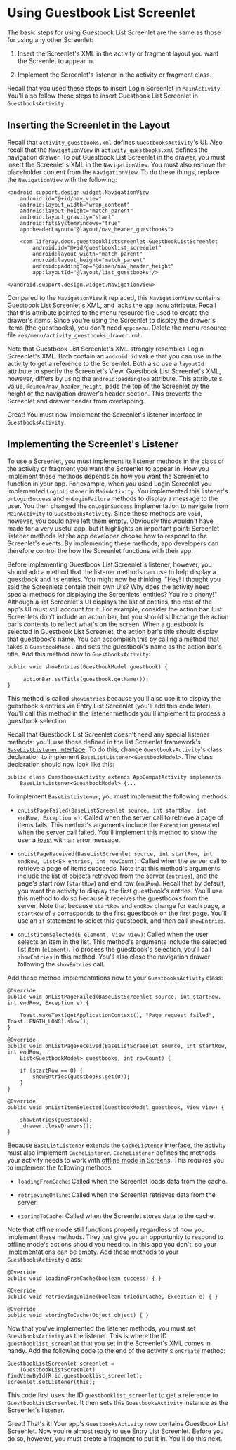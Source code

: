 # Using Guestbook List Screenlet [](id=using-guestbook-list-screenlet)

The basic steps for using Guestbook List Screenlet are the same as those for 
using any other Screenlet: 

1. Insert the Screenlet's XML in the activity or fragment layout you want the 
   Screenlet to appear in. 

2. Implement the Screenlet's listener in the activity or fragment class. 

Recall that you used these steps to insert Login Screenlet in `MainActivity`. 
You'll also follow these steps to insert Guestbook List Screenlet in 
`GuestbooksActivity`. 

## Inserting the Screenlet in the Layout [](id=inserting-the-screenlet-in-the-layout)

Recall that `activity_guestbooks.xml` defines `GuestbooksActivity`'s UI. Also 
recall that the `NavigationView` in `activity_guestbooks.xml` defines the 
navigation drawer. To put Guestbook List Screenlet in the drawer, you must 
insert the Screenlet's XML in the `NavigationView`. You must also remove the 
placeholder content from the `NavigationView`. To do these things, replace the 
`NavigationView` with the following: 

    <android.support.design.widget.NavigationView
        android:id="@+id/nav_view"
        android:layout_width="wrap_content"
        android:layout_height="match_parent"
        android:layout_gravity="start"
        android:fitsSystemWindows="true"
        app:headerLayout="@layout/nav_header_guestbooks">

        <com.liferay.docs.guestbooklistscreenlet.GuestbookListScreenlet
            android:id="@+id/guestbooklist_screenlet"
            android:layout_width="match_parent"
            android:layout_height="match_parent"
            android:paddingTop="@dimen/nav_header_height"
            app:layoutId="@layout/list_guestbooks"/>

    </android.support.design.widget.NavigationView>

Compared to the `NavigationView` it replaced, this `NavigationView` contains 
Guestbook List Screenlet's XML, and lacks the `app:menu` attribute. Recall that 
this attribute pointed to the menu resource file used to create the drawer's 
items. Since you're using the Screenlet to display the drawer's items (the 
guestbooks), you don't need `app:menu`. Delete the menu resource file 
`res/menu/activity_guestbooks_drawer.xml`. 

Note that Guestbook List Screenlet's XML strongly resembles Login Screenlet's 
XML. Both contain an `android:id` value that you can use in the activity to get 
a reference to the Screenlet. Both also use a `layoutId` attribute to specify 
the Screenlet's View. Guestbook List Screenlet's XML, however, differs by using 
the `android:paddingTop` attribute. This attribute's value, 
`@dimen/nav_header_height`, pads the top of the Screenlet by the height of the 
navigation drawer's header section. This prevents the Screenlet and drawer 
header from overlapping. 

Great! You must now implement the Screenlet's listener interface in 
`GuestbooksActivity`. 

## Implementing the Screenlet's Listener [](id=implementing-the-screenlets-listener)

To use a Screenlet, you must implement its listener methods in the class of the 
activity or fragment you want the Screenlet to appear in. How you implement 
these methods depends on how you want the Screenlet to function in your app. For 
example, when you used Login Screenlet you implemented `LoginListener` in 
`MainActivity`. You implemented this listener's `onLoginSuccess` and 
`onLoginFailure` methods to display a message to the user. You then changed the 
`onLoginSuccess` implementation to navigate from `MainActivity` to 
`GuestbooksActivity`. Since these methods are `void`, however, you could have 
left them empty. Obviously this wouldn't have made for a very useful app, but it 
highlights an important point: Screenlet listener methods let the app developer 
choose how to respond to the Screenlet's events. By implementing these methods, 
app developers can therefore control the how the Screenlet functions with their 
app. 

Before implementing Guestbook List Screenlet's listener, however, you should add 
a method that the listener methods can use to help display a guestbook and its 
entries. You might now be thinking, "Hey! I thought you said the Screenlets 
contain their own UIs? Why does the activity need special methods for displaying 
the Screenlets' entities? You're a phony!" Although a list Screenlet's UI 
displays the list of entities, the rest of the app's UI must still account for 
it. For example, consider the action bar. List Screenlets don't include an 
action bar, but you should still change the action bar's contents to reflect 
what's on the screen. When a guestbook is selected in Guestbook List Screenlet, 
the action bar's title should display that guestbook's name. You can accomplish 
this by calling a method that takes a `GuestbookModel` and sets the guestbook's 
name as the action bar's title. Add this method now to `GuestbooksActivity`: 

    public void showEntries(GuestbookModel guestbook) {

        _actionBar.setTitle(guestbook.getName());
    }

This method is called `showEntries` because you'll also use it to display the 
guestbook's entries via Entry List Screenlet (you'll add this code later). 
You'll call this method in the listener methods you'll implement to process a 
guestbook selection. 

Recall that Guestbook List Screenlet doesn't need any special listener methods: 
you'll use those defined in the list Screenlet framework's 
[`BaseListListener` interface](https://github.com/liferay/liferay-screens/blob/1.4.1/android/library/src/main/java/com/liferay/mobile/screens/base/list/BaseListListener.java). 
To do this, change `GuestbooksActivity`'s class declaration to implement 
`BaseListListener<GuestbookModel>`. The class declaration should now look like 
this: 

    public class GuestbooksActivity extends AppCompatActivity implements 
        BaseListListener<GuestbookModel> {...

To implement `BaseListListener`, you must implement the following methods:

- `onListPageFailed(BaseListScreenlet source, int startRow, int endRow, Exception e)`:
  Called when the server call to retrieve a page of items fails. This method's 
  arguments include the `Exception` generated when the server call failed. 
  You'll implement this method to show the user a 
  [toast](https://developer.android.com/guide/topics/ui/notifiers/toasts.html) 
  with an error message. 

- `onListPageReceived(BaseListScreenlet source, int startRow, int endRow, List<E> entries, int rowCount)`:
  Called when the server call to retrieve a page of items succeeds. Note that 
  this method's arguments include the list of objects retrieved from the server 
  (`entries`), and the page's start row (`startRow`) and end row (`endRow`). 
  Recall that by default, you want the activity to display the first guestbook's 
  entries. You'll use this method to do so because it receives the guestbooks 
  from the server. Note that because `startRow` and `endRow` change for each 
  page, a `startRow` of `0` corresponds to the first guestbook on the first 
  page. You'll use an `if` statement to select this guestbook, and then call 
  `showEntries`. 

- `onListItemSelected(E element, View view)`: Called when the user selects an 
  item in the list. This method's arguments include the selected list item 
  (`element`). To process the guestbook's selection, you'll call `showEntries` 
  in this method. You'll also close the navigation drawer following the 
  `showEntries` call. 

Add these method implementations now to your `GuestbooksActivity` class: 

    @Override
    public void onListPageFailed(BaseListScreenlet source, int startRow, int endRow, Exception e) {

        Toast.makeText(getApplicationContext(), "Page request failed", Toast.LENGTH_LONG).show();
    }

    @Override
    public void onListPageReceived(BaseListScreenlet source, int startRow, int endRow, 
        List<GuestbookModel> guestbooks, int rowCount) {
        
        if (startRow == 0) {
            showEntries(guestbooks.get(0));
        }
    }

    @Override
    public void onListItemSelected(GuestbookModel guestbook, View view) {

        showEntries(guestbook);
        _drawer.closeDrawers();
    }

Because `BaseListListener` extends the 
[`CacheListener` interface](https://github.com/liferay/liferay-screens/blob/1.4.1/android/library/src/main/java/com/liferay/mobile/screens/cache/CacheListener.java), 
the activity must also implement `CacheListener`. `CacheListener` defines the 
methods your activity needs to work with 
[offline mode in Screens](/develop/tutorials/-/knowledge_base/6-2/architecture-of-offline-mode-in-liferay-screens). 
This requires you to implement the following methods: 

- `loadingFromCache`: Called when the Screenlet loads data from the cache. 

- `retrievingOnline`: Called when the Screenlet retrieves data from the server. 

- `storingToCache`: Called when the Screenlet stores data to the cache. 

Note that offline mode still functions properly regardless of how you implement 
these methods. They just give you an opportunity to respond to offline mode's 
actions should you need to. In this app you don't, so your implementations can 
be empty. Add these methods to your `GuestbooksActivity` class: 

    @Override
    public void loadingFromCache(boolean success) { }

    @Override
    public void retrievingOnline(boolean triedInCache, Exception e) { }

    @Override
    public void storingToCache(Object object) { }

Now that you've implemented the listener methods, you must set 
`GuestbooksActivity` as the listener. This is where the ID 
`guestbooklist_screenlet` that you set in the Screenlet's XML comes in handy. 
Add the following code to the end of the activity's `onCreate` method: 

    GuestbookListScreenlet screenlet = 
        (GuestbookListScreenlet) findViewById(R.id.guestbooklist_screenlet);
    screenlet.setListener(this);

This code first uses the ID `guestbooklist_screenlet` to get a reference to 
`GuestbookListScreenlet`. It then sets this `GuestbooksActivity` instance as the 
Screenlet's listener. 

Great! That's it! Your app's `GuestbooksActivity` now contains Guestbook List 
Screenlet. Now you're almost ready to use Entry List Screenlet. Before you do 
so, however, you must create a fragment to put it in. You'll do this next. 
